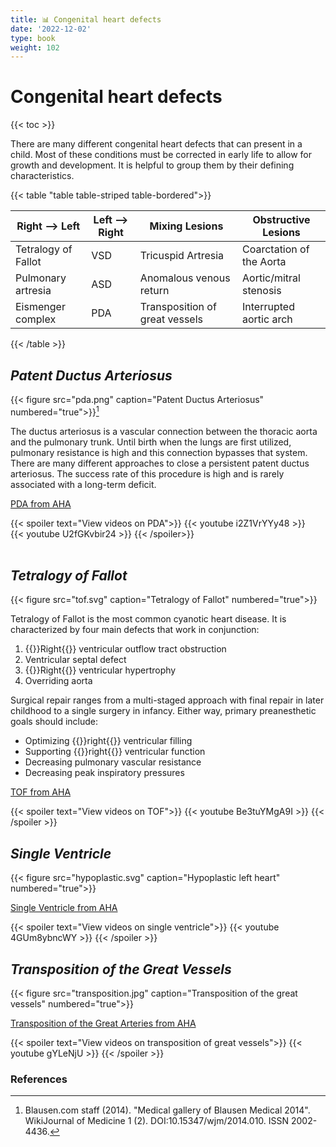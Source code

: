 ```yaml
---
title: 📊 Congenital heart defects
date: '2022-12-02'
type: book
weight: 102
---
```



# Congenital heart defects

{{< toc >}}

There are many different congenital heart defects that can present in a child.  Most of these conditions must be corrected in early life to allow for growth and development.  It is helpful to group them by their defining characteristics.

{{< table "table table-striped table-bordered">}}

|Right --> Left       | Left --> Right |  Mixing Lesions                |  Obstructive Lesions     |
| ------------------- | ---------------| ------------------------------ | ------------------------ |
| Tetralogy of Fallot | VSD            | Tricuspid Artresia             | Coarctation of the Aorta |
| Pulmonary artresia  | ASD            | Anomalous venous return        | Aortic/mitral stenosis   | 
| Eismenger complex   | PDA            | Transposition of great vessels | Interrupted aortic  arch |


{{< /table >}}
<br>
## ***Patent Ductus Arteriosus***

{{< figure src="pda.png" caption="Patent Ductus Arteriosus" numbered="true">}}[^1]

The ductus arteriosus is a vascular connection between the thoracic aorta and the pulmonary trunk.  Until birth when the lungs are first utilized, pulmonary resistance is high and this connection bypasses that system.  There are many different approaches to close a persistent patent ductus arteriosus.  The success rate of this procedure is high and is rarely associated with a long-term deficit.

[PDA from AHA](https://www.heart.org/en/health-topics/congenital-heart-defects/about-congenital-heart-defects/patent-ductus-arteriosus-pda)

{{< spoiler text="View videos on PDA">}}
{{< youtube i2Z1VrYYy48  >}}
<br>
{{< youtube U2fGKvbir24 >}}
{{< /spoiler>}}
<br><br>

## ***Tetralogy of Fallot***

{{< figure src="tof.svg" caption="Tetralogy of Fallot" numbered="true">}}

Tetralogy of Fallot is the most common cyanotic heart disease.  It is characterized by four main defects that work in conjunction: 
1. {{<hl>}}Right{{</hl>}} ventricular outflow tract obstruction
2. Ventricular septal defect
3. {{<hl>}}Right{{</hl>}} ventricular hypertrophy
4. Overriding aorta

Surgical repair ranges from a multi-staged approach with final repair in later childhood to a single surgery in infancy.  Either way, primary preanesthetic goals should include:
- Optimizing {{<hl>}}right{{</hl>}} ventricular filling
- Supporting {{<hl>}}right{{</hl>}} ventricular function
- Decreasing pulmonary vascular resistance
- Decreasing peak inspiratory pressures



[TOF from AHA](https://www.heart.org/en/health-topics/congenital-heart-defects/about-congenital-heart-defects/tetralogy-of-fallot)

{{< spoiler text="View videos on TOF">}}
{{< youtube Be3tuYMgA9I >}}
{{< /spoiler >}}
## ***Single Ventricle***

{{< figure src="hypoplastic.svg" caption="Hypoplastic left heart" numbered="true">}}

[Single Ventricle from AHA](https://www.heart.org/en/health-topics/congenital-heart-defects/about-congenital-heart-defects/single-ventricle-defects)

{{< spoiler text="View videos on single ventricle">}}
{{< youtube 4GUm8ybncWY >}}
{{< /spoiler >}}

## ***Transposition of the Great Vessels***

{{< figure src="transposition.jpg" caption="Transposition of the great vessels" numbered="true">}}

[Transposition of the Great Arteries from AHA](https://www.heart.org/en/health-topics/congenital-heart-defects/about-congenital-heart-defects/d-transposition-of-the-great-arteries)

{{< spoiler text="View videos on transposition of great vessels">}}
{{< youtube gYLeNjU >}}
{{< /spoiler >}}

### References

[^1]: Blausen.com staff (2014). "Medical gallery of Blausen Medical 2014". WikiJournal of Medicine 1 (2). DOI:10.15347/wjm/2014.010. ISSN 2002-4436.